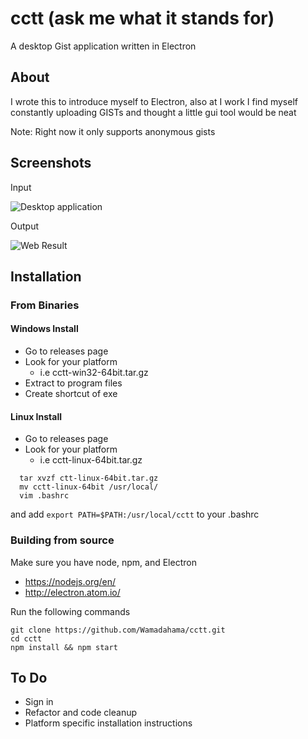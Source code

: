 # cctt (ask me what it stands for)
A desktop Gist application written in Electron

## About
I wrote this to introduce myself to Electron, also at I work I find myself constantly uploading GISTs and thought a little gui tool would be neat

Note: Right now it only supports anonymous gists
## Screenshots

Input

![Desktop application](https://r.kyaa.sg/erkiun.png)

Output

![Web Result](https://r.kyaa.sg/wglrib.png)


## Installation

### From Binaries

#### Windows Install
  - Go to releases page
  - Look for your platform
    - i.e cctt-win32-64bit.tar.gz
  - Extract to program files
  - Create shortcut of exe

#### Linux Install
  - Go to releases page
  - Look for your platform
    - i.e cctt-linux-64bit.tar.gz

  ```
    tar xvzf ctt-linux-64bit.tar.gz
    mv cctt-linux-64bit /usr/local/
    vim .bashrc
  ```
  and add ``` export PATH=$PATH:/usr/local/cctt ``` to your .bashrc

### Building from source
Make sure you have node, npm, and Electron

- https://nodejs.org/en/
- http://electron.atom.io/

Run the following commands
```
git clone https://github.com/Wamadahama/cctt.git
cd cctt
npm install && npm start  
```


## To Do
- Sign in
- Refactor and code cleanup
- Platform specific installation instructions
